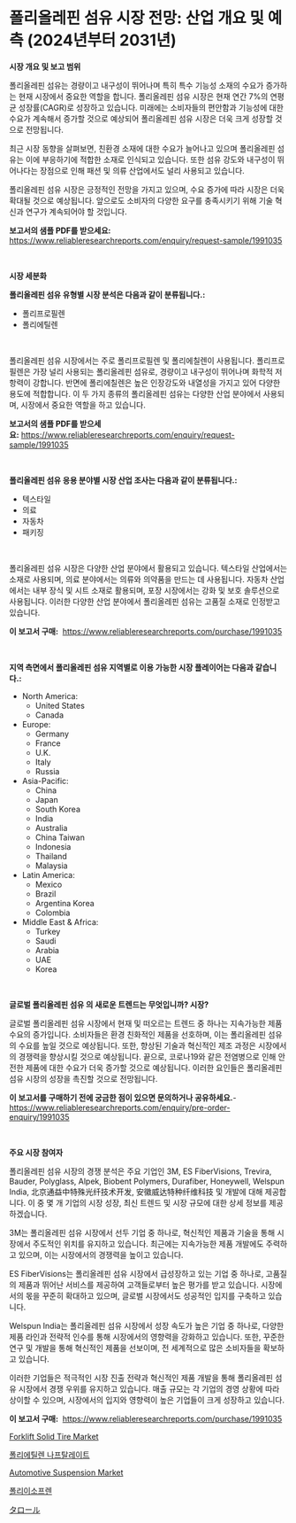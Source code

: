 <p><h1>폴리올레핀 섬유 시장 전망: 산업 개요 및 예측 (2024년부터 2031년)</h1></p><p><strong>시장 개요 및 보고 범위</strong></p>
<p><p>폴리올레핀 섬유는 경량이고 내구성이 뛰어나며 특히 특수 기능성 소재의 수요가 증가하는 현재 시장에서 중요한 역할을 합니다. 폴리올레핀 섬유 시장은 현재 연간 7%의 연평균 성장률(CAGR)로 성장하고 있습니다. 미래에는 소비자들의 편안함과 기능성에 대한 수요가 계속해서 증가할 것으로 예상되어 폴리올레핀 섬유 시장은 더욱 크게 성장할 것으로 전망됩니다.</p><p>최근 시장 동향을 살펴보면, 친환경 소재에 대한 수요가 늘어나고 있으며 폴리올레핀 섬유는 이에 부응하기에 적합한 소재로 인식되고 있습니다. 또한 섬유 강도와 내구성이 뛰어나다는 장점으로 인해 패션 및 의류 산업에서도 널리 사용되고 있습니다.</p><p>폴리올레핀 섬유 시장은 긍정적인 전망을 가지고 있으며, 수요 증가에 따라 시장은 더욱 확대될 것으로 예상됩니다. 앞으로도 소비자의 다양한 요구를 충족시키기 위해 기술 혁신과 연구가 계속되어야 할 것입니다.</p></p>
<p><strong>보고서의 샘플 PDF를 받으세요:</strong> <a href="https://www.reliableresearchreports.com/enquiry/request-sample/1991035">https://www.reliableresearchreports.com/enquiry/request-sample/1991035</a></p>
<p>&nbsp;</p>
<p><strong>시장 세분화</strong></p>
<p><strong>폴리올레핀 섬유 유형별 시장 분석은 다음과 같이 분류됩니다.:</strong></p>
<p><ul><li>폴리프로필렌</li><li>폴리에틸렌</li></ul></p>
<p>&nbsp;</p>
<p><p>폴리올레핀 섬유 시장에서는 주로 폴리프로필렌 및 폴리에칠렌이 사용됩니다. 폴리프로필렌은 가장 널리 사용되는 폴리올레핀 섬유로, 경량이고 내구성이 뛰어나며 화학적 저항력이 강합니다. 반면에 폴리에칠렌은 높은 인장강도와 내열성을 가지고 있어 다양한 용도에 적합합니다. 이 두 가지 종류의 폴리올레핀 섬유는 다양한 산업 분야에서 사용되며, 시장에서 중요한 역할을 하고 있습니다.</p></p>
<p><strong>보고서의 샘플 PDF를 받으세요:</strong>&nbsp;<a href="https://www.reliableresearchreports.com/enquiry/request-sample/1991035">https://www.reliableresearchreports.com/enquiry/request-sample/1991035</a></p>
<p>&nbsp;</p>
<p><strong> 폴리올레핀 섬유 응용 분야별 시장 산업 조사는 다음과 같이 분류됩니다.:</strong></p>
<p><ul><li>텍스타일</li><li>의료</li><li>자동차</li><li>패키징</li></ul></p>
<p>&nbsp;</p>
<p><p>폴리올레핀 섬유 시장은 다양한 산업 분야에서 활용되고 있습니다. 텍스타일 산업에서는 소재로 사용되며, 의료 분야에서는 의류와 의약품을 만드는 데 사용됩니다. 자동차 산업에서는 내부 장식 및 시트 소재로 활용되며, 포장 시장에서는 강화 및 보호 솔루션으로 사용됩니다. 이러한 다양한 산업 분야에서 폴리올레핀 섬유는 고품질 소재로 인정받고 있습니다.</p></p>
<p><strong>이 보고서 구매:</strong>&nbsp; <a href="https://www.reliableresearchreports.com/purchase/1991035">https://www.reliableresearchreports.com/purchase/1991035</a></p>
<p>&nbsp;</p>
<p><strong>지역 측면에서 폴리올레핀 섬유 지역별로 이용 가능한 시장 플레이어는 다음과 같습니다.:</strong></p>
<p><ul>
    <li>
        North America:
        <ul>
            <li>United States</li>
            <li>Canada</li>
        </ul>
    </li>
    <li>
        Europe:
        <ul>
            <li>Germany</li>
            <li>France</li>
            <li>U.K.</li>
            <li>Italy</li>
            <li>Russia</li>
        </ul>
    </li>
    <li>
        Asia-Pacific:
        <ul>
            <li>China</li>
            <li>Japan</li>
            <li>South Korea</li>
            <li>India</li>
            <li>Australia</li>
            <li>China Taiwan</li>
            <li>Indonesia</li>
            <li>Thailand</li>
            <li>Malaysia</li>
        </ul>
    </li>
    <li>
        Latin America:
        <ul>
            <li>Mexico</li>
            <li>Brazil</li>
            <li>Argentina Korea</li>
            <li>Colombia</li>
        </ul>
    </li>
    <li>
        Middle East & Africa:
        <ul>
            <li>Turkey</li>
            <li>Saudi</li>
            <li>Arabia</li>
            <li>UAE</li>
            <li>Korea</li>
        </ul>
    </li>
    </ul></p>
<p>&nbsp;</p>
<p><strong>글로벌 폴리올레핀 섬유 의 새로운 트렌드는 무엇입니까? 시장?</strong></p>
<p><p>글로벌 폴리올레핀 섬유 시장에서 현재 및 떠오르는 트렌드 중 하나는 지속가능한 제품 수요의 증가입니다. 소비자들은 환경 친화적인 제품을 선호하며, 이는 폴리올레핀 섬유의 수요를 높일 것으로 예상됩니다. 또한, 향상된 기술과 혁신적인 제조 과정은 시장에서의 경쟁력을 향상시킬 것으로 예상됩니다. 끝으로, 코로나19와 같은 전염병으로 인해 안전한 제품에 대한 수요가 더욱 증가할 것으로 예상됩니다. 이러한 요인들은 폴리올레핀 섬유 시장의 성장을 촉진할 것으로 전망됩니다.</p></p>
<p><strong>이 보고서를 구매하기 전에 궁금한 점이 있으면 문의하거나 공유하세요.</strong>- <a href="https://www.reliableresearchreports.com/enquiry/pre-order-enquiry/1991035">https://www.reliableresearchreports.com/enquiry/pre-order-enquiry/1991035</a></p>
<p>&nbsp;</p>
<p><strong>주요 시장 참여자</strong></p>
<p><p>폴리올레핀 섬유 시장의 경쟁 분석은 주요 기업인 3M, ES FiberVisions, Trevira, Bauder, Polyglass, Alpek, Biobent Polymers, Durafiber, Honeywell, Welspun India, 北京通益中特殊光纤技术开发, 安徽威达特种纤维科技 및 개발에 대해 제공합니다. 이 중 몇 개 기업의 시장 성장, 최신 트렌드 및 시장 규모에 대한 상세 정보를 제공하겠습니다. </p><p>3M는 폴리올레핀 섬유 시장에서 선두 기업 중 하나로, 혁신적인 제품과 기술을 통해 시장에서 주도적인 위치를 유지하고 있습니다. 최근에는 지속가능한 제품 개발에도 주력하고 있으며, 이는 시장에서의 경쟁력을 높이고 있습니다. </p><p>ES FiberVisions는 폴리올레핀 섬유 시장에서 급성장하고 있는 기업 중 하나로, 고품질의 제품과 뛰어난 서비스를 제공하여 고객들로부터 높은 평가를 받고 있습니다. 시장에서의 몫을 꾸준히 확대하고 있으며, 글로벌 시장에서도 성공적인 입지를 구축하고 있습니다. </p><p>Welspun India는 폴리올레핀 섬유 시장에서 성장 속도가 높은 기업 중 하나로, 다양한 제품 라인과 전략적 인수를 통해 시장에서의 영향력을 강화하고 있습니다. 또한, 꾸준한 연구 및 개발을 통해 혁신적인 제품을 선보이며, 전 세계적으로 많은 소비자들을 확보하고 있습니다. </p><p>이러한 기업들은 적극적인 시장 진출 전략과 혁신적인 제품 개발을 통해 폴리올레핀 섬유 시장에서 경쟁 우위를 유지하고 있습니다. 매출 규모는 각 기업의 경영 상황에 따라 상이할 수 있으며, 시장에서의 입지와 영향력이 높은 기업들이 크게 성장하고 있습니다.</p></p>
<p><strong>이 보고서 구매:</strong>&nbsp;&nbsp;<a href="https://www.reliableresearchreports.com/purchase/1991035">https://www.reliableresearchreports.com/purchase/1991035</a></p>
<p><p><a href="https://issuu.com/reportprime-2/docs/forklift-solid-tire-market-size-2030.pptx">Forklift Solid Tire Market</a></p><p><a href="https://github.com/vsoq0zknh59/Market-Research-Report-List-1/blob/main/48794198436.md">폴리에틸렌 나프탈레이트</a></p><p><a href="https://issuu.com/reportprime-2/docs/automotive-suspension-market-size-2030.pptx">Automotive Suspension Market</a></p><p><a href="https://github.com/Tristiarton768456/Market-Research-Report-List-1/blob/main/39669498437.md">폴리이소프렌</a></p><p><a href="https://github.com/MosesSpinka1914/Market-Research-Report-List-1/blob/main/78804999268.md">タロール</a></p></p>

